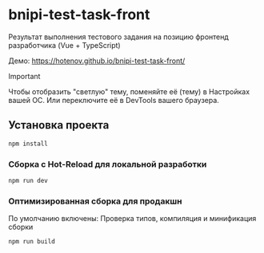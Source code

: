 # bnipi-test-task-front

Результат выполнения тестового задания
на позицию фронтенд разработчика (Vue + TypeScript)

Демо: https://hotenov.github.io/bnipi-test-task-front/

> [!IMPORTANT]
> Чтобы отобразить "светлую" тему,
> поменяйте её (тему) в Настройках вашей ОС.
> Или переключите её в DevTools вашего браузера. 

## Установка проекта

```sh
npm install
```

### Сборка с Hot-Reload для локальной разработки

```sh
npm run dev
```

### Оптимизированная сборка для продакшн

По умолчанию включены: Проверка типов, компиляция и минификация сборки

```sh
npm run build
```

